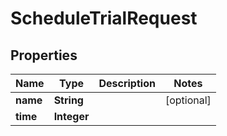 

# ScheduleTrialRequest


## Properties

| Name | Type | Description | Notes |
|------------ | ------------- | ------------- | -------------|
|**name** | **String** |  |  [optional] |
|**time** | **Integer** |  |  |



